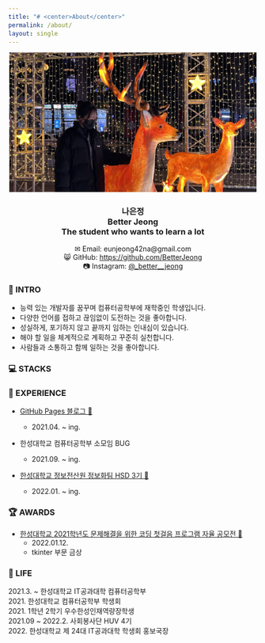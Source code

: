 ```yaml
---
title: "# <center>About</center>"
permalink: /about/
layout: single
---
```

<center><img src="/assets/images/about/220114_about.jpg" width="500" margin="2px"></center>  

### <center>나은정<br>Better Jeong<br>The student who wants to learn a lot</center>  

<center>✉ Email: eunjeong42na@gmail.com</center>  
<center>😸 GitHub: <a href="https://github.com/BetterJeong">https://github.com/BetterJeong</a></center>  
<center>📷 Instagram: <a href="https://instagram.com/_better__jeong">@_better__jeong</a></center>  
<center></center>  

### 🐥 INTRO  
+ 능력 있는 개발자를 꿈꾸며 컴퓨터공학부에 재학중인 학생입니다.  
+ 다양한 언어를 접하고 끊임없이 도전하는 것을 좋아합니다.  
+ 성실하게, 포기하지 않고 끝까지 임하는 인내심이 있습니다.  
+ 해야 할 일을 체계적으로 계획하고 꾸준히 실천합니다.  
+ 사람들과 소통하고 함께 일하는 것을 좋아합니다.  

### 💻 STACKS  

### 🌳 EXPERIENCE  
+ [GitHub Pages 블로그 🔗](https://betterjeong.github.io/blog/21042401/)  
  + 2021.04. ~ ing.  

+ 한성대학교 컴퓨터공학부 소모임 BUG  
  + 2021.09. ~ ing.  

+ [한성대학교 정보전산원 정보화팀 HSD 3기 🔗](https://hansung.ac.kr/info/8632/subview.do)  
  + 2022.01. ~ ing.  

### 🏆 AWARDS  
+ [한성대학교 2021학년도 문제해결을 위한 코딩 첫걸음 프로그램 자율 공모전 🔗](https://betterjeong.github.io/python/21123101/)  
  + 2022.01.12.  
  + tkinter 부문 금상  

### 🚀 LIFE  
2021.3. ~ 한성대학교 IT공과대학 컴퓨터공학부  
2021\. 한성대학교 컴퓨터공학부 학생회  
2021\. 1학년 2학기 우수한성인재역량장학생  
2021.09 ~ 2022.2. 사회봉사단 HUV 4기  
2022\. 한성대학교 제 24대 IT공과대학 학생회 홍보국장  